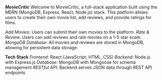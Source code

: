 ***MovieCritic***
Welcome to MovieCritic, a full-stack application built using the MERN (MongoDB, Express, React, Node.js) stack. This platform allows users to create their own movie list, add reviews, and provide ratings for films.

*Add Movies*: Users can submit their own movies to the platform.
*Rate & Review*: Users can add reviews and rate movies on a 1-5 star scale.
*MongoDB Database*: All movies and reviews are stored in MongoDB, allowing for persistent data storage.

**Tech Stack**
*Frontend*: React (JavaScript, HTML, CSS)
*Backend*: Node.js with Express.js
*Database*: MongoDB with Mongoose for schema management
*RESTful API*: Backend serves JSON data through REST API endpoints
